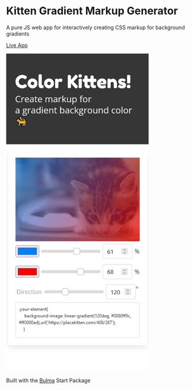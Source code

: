 # Kitten Gradient Markup Generator

A pure JS web app for interactively creating CSS markup for background gradients

[Live App](http://bulma.io)

![Screenshot of the app](https://github.com/rcatwr/kitten-gradient/blob/master/img/screenshot.png?raw=true)

Built with the [Bulma](http://bulma.io) Start Package
